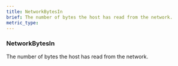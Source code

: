 ```yaml
---
title: NetworkBytesIn
brief: The number of bytes the host has read from the network.
metric_type:
---
```

### NetworkBytesIn

The number of bytes the host has read from the network.
